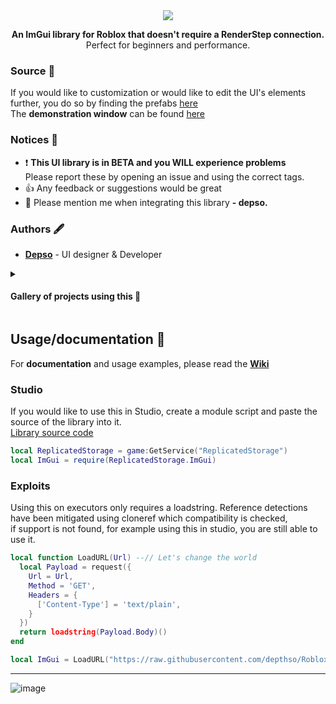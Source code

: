<div align="center">
  <img src="https://github.com/user-attachments/assets/b220b562-519f-4914-afbf-f32ebf56dc5c"/>

  <b>An ImGui library for Roblox that doesn't require a RenderStep connection.</b>
  <br/>
  Perfect for beginners and performance.
</div>

### Source 📜
If you would like to customization or would like to edit the UI's elements further, you do so by finding the prefabs [here](https://create.roblox.com/store/asset/18364667141/Depso-ImGui) \
The **demonstration window** can be found [here](/Demo%20window.lua)

### Notices 📢
- ❗ **This UI library is in BETA and you WILL experience problems** \
Please report these by opening an issue and using the correct tags.
- 👍 Any feedback or suggestions would be great
- 🔨 Please mention me when integrating this library **- depso.**

### Authors 🖋
- **[Depso](https://github.com/depthso)** - UI designer & Developer

<details>
<summary><h4>Gallery of projects using this 📜</h4></summary>
If you would like your content removed, please open an issue. 

<table>
	<tr>
		<td width="600">
			<h2>Roblox Therapy script</h2>
			https://www.youtube.com/watch?v=bNSkFvNlAK0
		</td>
		<td width="600">
			<img width="316" src="https://github.com/user-attachments/assets/cfffdbd2-6ba1-48f1-9b73-5b2d78878268">
		</td>
	</tr>
</table>
</details>

## Usage/documentation 🔧
For **documentation** and usage examples, please read the [**Wiki**](/Wiki)

### Studio
If you would like to use this in Studio, create a module script and paste the source of the library into it. \
[Library source code](/ImGui.lua)

```lua
local ReplicatedStorage = game:GetService("ReplicatedStorage")
local ImGui = require(ReplicatedStorage.ImGui)
```

### Exploits
Using this on executors only requires a loadstring. 
Reference detections have been mitigated using cloneref which compatibility is checked, \
if support is not found, for example using this in studio, you are still able to use it. 

```lua
local function LoadURL(Url) --// Let's change the world
  local Payload = request({
    Url = Url,
    Method = 'GET',
    Headers = {
      ['Content-Type'] = 'text/plain',
    }
  })
  return loadstring(Payload.Body)()
end

local ImGui = LoadURL("https://raw.githubusercontent.com/depthso/Roblox-ImGUI/main/ImGui.lua")
```

<hr>

![image](https://github.com/user-attachments/assets/c050f9ba-f090-4738-90b7-b791b94133ec)
